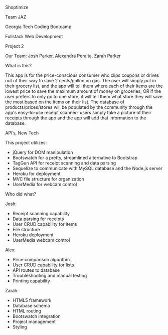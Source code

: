 Shoptimize

Team JAZ

Georgia Tech Coding Bootcamp

Fullstack Web Development

Project 2

Our Team: 
Josh Parker,
Alexandra Peralta,
Zarah Parker


What is this?

This app is for the price-conscious consumer who clips coupons or drives out of their way to save 2 cents/gallon on gas. The user will simply put in their grocery list, and the app will tell them where each of their items are the lowest price to save the maximum amount of money on groceries, OR if the user prefers to only go to one store, it will tell them what store they will save the most based on the items on their list. The database of products/prices/stores will be populated by the community through the app's easy-to-use receipt scanner- users simply take a picture of their receipts through the app and the app will add that information to the database. 

API’s, New Tech

This project utilizes:
- jQuery for DOM manipulation
- Bootswatch for a pretty, streamlined alternative to Bootstrap
- TagGun API for receipt scanning and data parsing
- Sequelize to communicate with MySQL database and the Node.js server
- Heroku for deployment
- MVC file structure for organization
- UserMedia for webcam control

Who did what?

Josh:
- Receipt scanning capability
- Data parsing for receipts
- User CRUD capability for items
- File structure
- Heroku deployment
- UserMedia webcam control

Alex:
- Price comparison algorithm
- User CRUD capability for lists
- API routes to database
- Troubleshooting and manual testing
- Printing capability

Zarah:
- HTML5 framework
- Database schema
- HTML routing
- Bootswatch integration
- Project management
- Styling
